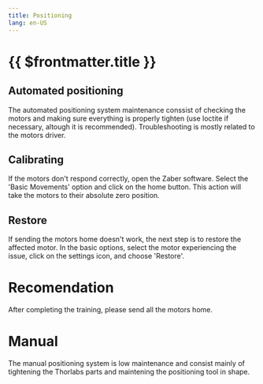 ```yaml
---
title: Positioning
lang: en-US
---
```


# {{ $frontmatter.title }}

## Automated positioning

The automated positioning system maintenance conssist of checking the motors and making sure everything is properly tighten (use loctite if necessary, altough it is recommended). Troubleshooting is mostly related to the motors driver.

## Calibrating 

If the motors don't respond correctly, open the Zaber software. Select the 'Basic Movements' option and click on the home button. This action will take the motors to their absolute zero position.

## Restore 
If sending the motors home doesn't work, the next step is to restore the affected motor. In the basic options, select the motor experiencing the issue, click on the settings icon, and choose 'Restore'.

# Recomendation
After completing the training, please send all the motors home.

# Manual

The manual positioning system is low maintenance and consist mainly of tightening the Thorlabs parts and maintening the positioning tool in shape.